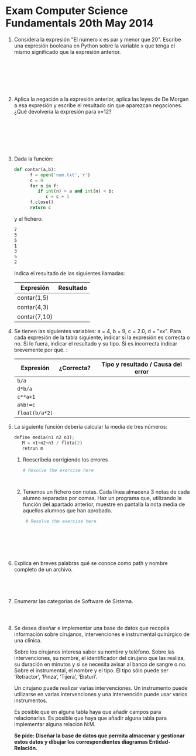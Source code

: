 # Exam Computer Science Fundamentals 20th May 2014

1. Considera la expresión "El número x es par y menor que 20". Escribe una expresión booleana en Python sobre la
   variable x que tenga el mismo significado que la expresión anterior.
   ```text
   
   
   
   
   
   
   
   ```

2. Aplica la negación a la expresión anterior, aplica las leyes de De Morgan a esa expresión y escribe el resultado sin
   que aparezcan negaciones. ¿Qué devolvería la expresión para x=12?
   ```text
   
   
   
   
   
   
   
   ```

3. Dada la función:

   ```python
   def contar(a,b):
         f = open('num.txt','r')
         c = 0      
         for n in f:          
            if int(n) > a and int(n) < b:              
               c = c + 1      
         f.close()     
         return c 
   ```

   y el fichero:

   ```txt
   7 
   3 
   5 
   1 
   3 
   5 
   2 
   ```
   
   Indica el resultado de las siguientes llamadas:
   
   | Expresión    | Resultado |
   |--------------|-----------|
   | contar(1,5)  |           |  
   | contar(4,3)  |           | 
   | contar(7,10) |           |

4. Se tienen las siguientes variables: a = 4, b = 9, c = 2.0, d = "xx". Para cada expresión de la tabla siguiente,
   indicar si la expresión es correcta o no. Si lo fuera, indicar el resultado y su tipo. Si es incorrecta indicar
   brevemente por qué. :

   | Expresión      | ¿Correcta? | Tipo y resultado / Causa del error |
   |----------------|------------|------------------------------------|
   | `b/a`          |            |                                    |
   | `d*b/a`        |            |                                    |
   | `c**a+1`       |            |                                    |
   | `a%b!=c`       |            |                                    |
   | `float(b/a*2)` |            |                                    |

5. La siguiente función debería calcular la media de tres números:
   ```python
   define media(n1 n2 n3);
      M = n1+n2+n3 / flota(2)      
      retrun m
   ```
    1. Reescríbela corrigiendo los errores
       ```python
       # Resolve the exercise here
       
 
       
       ```
    2. Tenemos un fichero con notas. Cada línea almacena 3 notas de cada alumno separadas por comas. Haz un programa
       que, utilizando la función del apartado anterior, muestre en pantalla la nota media de aquellos alumnos que han
       aprobado.
       ```python
        # Resolve the exercise here



       
       
       


       ```

6. Explica en breves palabras qué se conoce como path y nombre completo de un archivo.
   ```text



   
   ```
7. Enumerar las categorías de Software de Sistema.
   ```text


   
   ```

8. Se desea diseñar e implementar una base de datos que recopila información sobre cirujanos, intervenciones e
   instrumental quirúrgico de una clínica.

   Sobre los cirujanos interesa saber su nombre y teléfono. Sobre las
   intervenciones, su nombre, el identificador del cirujano que las realiza, su duración en minutos y si se necesita
   avisar al banco de sangre o no. Sobre el instrumental, el nombre y el tipo. El tipo sólo puede ser ‘Retractor’,
   ‘Pinza’, ‘Tijera’, ‘Bisturí’.

   Un cirujano puede realizar varias intervenciones. Un instrumento puede utilizarse en
   varias intervenciones y una intervención puede usar varios instrumentos.

   Es posible que en alguna tabla haya que añadir campos para relacionarlas. Es posible que haya que añadir alguna tabla
   para implementar alguna relación N:M.
   
   **Se pide: Diseñar la base de datos que permita almacenar y gestionar estos datos y dibujar los correspondientes
   diagramas Entidad-Relación.**